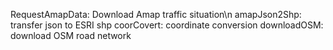 RequestAmapData: Download Amap traffic situation\n
amapJson2Shp: transfer json to ESRI shp
coorCovert: coordinate conversion
downloadOSM: download OSM road network
